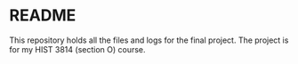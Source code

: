 # README

This repository holds all the files and logs for the final project.
The project is for my HIST 3814 (section O) course.

